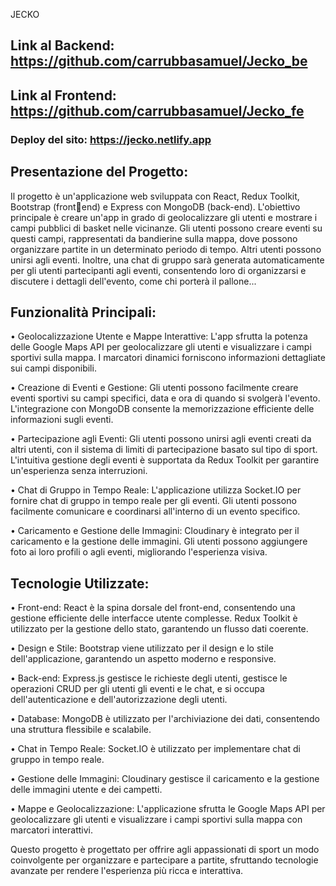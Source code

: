 JECKO

## Link al Backend: https://github.com/carrubbasamuel/Jecko_be
## Link al Frontend: https://github.com/carrubbasamuel/Jecko_fe

### Deploy del sito: https://jecko.netlify.app

## Presentazione del Progetto:
Il progetto è un'applicazione web sviluppata con React, Redux Toolkit, Bootstrap (frontend) e Express con MongoDB (back-end). L'obiettivo principale è creare un'app in grado 
di geolocalizzare gli utenti e mostrare i campi pubblici di basket nelle vicinanze. 
Gli utenti possono creare eventi su questi campi, rappresentati da bandierine sulla 
mappa, dove possono organizzare partite in un determinato periodo di tempo. Altri 
utenti possono unirsi agli eventi. Inoltre, una chat di gruppo sarà generata automaticamente per gli 
utenti partecipanti agli eventi, consentendo loro di organizzarsi e discutere i dettagli 
dell'evento, come chi porterà il pallone...
## Funzionalità Principali:
• Geolocalizzazione Utente e Mappe Interattive: L'app sfrutta la potenza delle 
Google Maps API per geolocalizzare gli utenti e visualizzare i campi sportivi sulla 
mappa. I marcatori dinamici forniscono informazioni dettagliate sui campi 
disponibili.

• Creazione di Eventi e Gestione: Gli utenti possono facilmente creare eventi 
sportivi su campi specifici, 
data e ora di quando si svolgerà l'evento. L'integrazione con MongoDB 
consente la memorizzazione efficiente delle informazioni sugli eventi.

• Partecipazione agli Eventi: Gli utenti possono unirsi agli eventi creati da altri 
utenti, con il sistema di limiti di partecipazione basato sul tipo di sport. 
L'intuitiva gestione degli eventi è supportata da Redux Toolkit per garantire 
un'esperienza senza interruzioni.

• Chat di Gruppo in Tempo Reale: L'applicazione utilizza Socket.IO per fornire 
chat di gruppo in tempo reale per gli eventi. Gli utenti possono facilmente 
comunicare e coordinarsi all'interno di un evento specifico.

• Caricamento e Gestione delle Immagini: Cloudinary è integrato per il 
caricamento e la gestione delle immagini. Gli utenti possono aggiungere foto ai 
loro profili o agli eventi, migliorando l'esperienza visiva.

## Tecnologie Utilizzate:
• Front-end: React è la spina dorsale del front-end, consentendo una gestione 
efficiente delle interfacce utente complesse. Redux Toolkit è utilizzato per la 
gestione dello stato, garantendo un flusso dati coerente.

• Design e Stile: Bootstrap viene utilizzato per il design e lo stile dell'applicazione, 
garantendo un aspetto moderno e responsive.

• Back-end: Express.js gestisce le richieste degli utenti, gestisce le operazioni 
CRUD per gli utenti gli eventi e le chat, e si occupa dell'autenticazione e dell'autorizzazione 
degli utenti.

• Database: MongoDB è utilizzato per l'archiviazione dei dati, consentendo una 
struttura flessibile e scalabile.

• Chat in Tempo Reale: Socket.IO è utilizzato per implementare chat di gruppo in 
tempo reale.

• Gestione delle Immagini: Cloudinary gestisce il caricamento e la gestione delle 
immagini utente e dei campetti.

• Mappe e Geolocalizzazione: L'applicazione sfrutta le Google Maps API per 
geolocalizzare gli utenti e visualizzare i campi sportivi sulla mappa con marcatori 
interattivi.

Questo progetto è progettato per offrire agli appassionati di sport un modo coinvolgente 
per organizzare e partecipare a partite, sfruttando tecnologie avanzate per rendere 
l'esperienza più ricca e interattiva.
